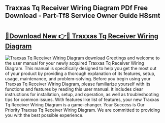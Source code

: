 ## Traxxas Tq Receiver Wiring Diagram PDf Free Download - Part-Tf8 Service Owner Guide H8smt

# <h2><a href="http://dfqu73v.blite.top/?on=Traxxas+Tq+Receiver+Wiring+Diagram">🔗Download New 👉🔴 Traxxas Tq Receiver Wiring Diagram</a></h2>

[![Traxxas Tq Receiver Wiring Diagram download](https://i.imgur.com/lujVjoI.png)](http://dfqu73v.blite.top/?on=Traxxas+Tq+Receiver+Wiring+Diagram)
Greetings and welcome to the user manual for your newly acquired Traxxas Tq Receiver Wiring Diagram. This manual is specifically designed to help you get the most out of your product by providing a thorough explanation of its features, setup, usage, maintenance, and problem-solving. Before you begin using your Traxxas Tq Receiver Wiring Diagram, please familiarize yourself with its functions and features by reading this user manual. It includes clear instructions for installation, setup, and operation, as well as troubleshooting tips for common issues. With features like list of features, your new Traxxas Tq Receiver Wiring Diagram is a game-changer. Your Success is Our Priority Traxxas Tq Receiver Wiring Diagram. We are committed to providing you with the best possible experience.
